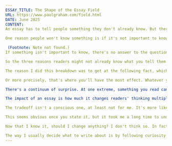 ```yaml
---
ESSAY_TITLE: The Shape of the Essay Field
URL: https://www.paulgraham.com/field.html
DATE: June 2025
CONTENT:
An essay has to tell people something they don't already know. But there are three different reasons people might not know something, and they yield three very different kinds of essays.

One reason people won't know something is if it's not important to know. That doesn't mean it will make a bad essay. For example, you might write a good essay about a particular model of car. Readers would learn something from it. It would add to their picture of the world. For a handful of readers it might even spur some kind of epiphany. But unless this is a very unusual car it's not critical for everyone to know about it.

 (Footnote: Note not found.)
If something isn't important to know, there's no answer to the question of why people don't know it. Not knowing random facts is the default. But if you're going to write about things that _are_ important to know, you have to ask why your readers don't already know them. Is it because they're smart but inexperienced, or because they're obtuse?

So the three reasons readers might not already know what you tell them are (a) that it's not important, (b) that they're obtuse, or (c) that they're inexperienced.

The reason I did this breakdown was to get at the following fact, which might have seemed controversial if I'd led with it, but should be obvious now. If you're writing for smart people about important things, you're writing for the young.

Or more precisely, that's where you'll have the most effect. Whatever you say should also be at least somewhat novel to you, however old you are. It's not an essay otherwise, because an essay is something you write to figure something out. But whatever you figure out will presumably be more of a surprise to younger readers than it is to you.

There's a continuum of surprise. At one extreme, something you read can change your whole way of thinking. _The Selfish Gene_ did this to me. It was like suddenly seeing the other interpretation of an ambiguous image: you can treat genes rather than organisms as the protagonists, and evolution becomes easier to understand when you do. At the other extreme, writing merely puts into words something readers were already thinking — or thought they were.

The impact of an essay is how much it changes readers' thinking multiplied by the importance of the topic. But it's hard to do well at both. It's hard to have big new ideas about important topics. So in practice there's a tradeoff: you can change readers' thinking a lot about moderately important things, or change it a little about very important ones. But with younger readers the tradeoff shifts. There's more room to change their thinking, so there's a bigger payoff for writing about important things.

The tradeoff isn't a conscious one, at least not for me. It's more like a kind of gravitational field that writers work in. But every essayist works in it, whether they realize it or not.

This seems obvious once you state it, but it took me a long time to understand. I knew I wanted to write for smart people about important topics. I noticed empirically that I seemed to be writing for the young. But it took me years to understand that the latter was an automatic consequence of the former. In fact I only really figured it out as I was writing this essay.

Now that I know it, should I change anything? I don't think so. In fact seeing the shape of the field that writers work in has reminded me that I'm not optimizing for returns in it. I'm not trying to surprise readers of any particular age; I'm trying to surprise myself.

The way I usually decide what to write about is by following curiosity. I notice something new and dig into it. It would probably be a mistake to change that. But seeing the shape of the essay field has set me thinking. What would surprise young readers? Which important things do people tend to learn late? Interesting question. I should think about that.
---
```

